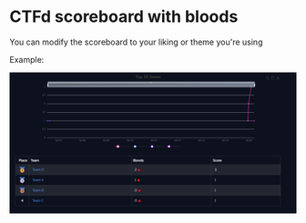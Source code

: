 # CTFd scoreboard with bloods

You can modify the scoreboard to your liking or theme you're using

Example:

![Example scoreboard](./example.png)

